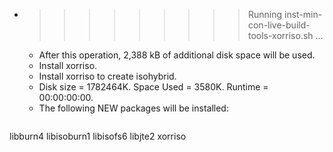 * >>>>>>>>> Running inst-min-con-live-build-tools-xorriso.sh ...
  * After this operation, 2,388 kB of additional disk space will be used.
  * Install xorriso.
  * Install xorriso to create isohybrid.
  * Disk size = 1782464K. Space Used = 3580K. Runtime = 00:00:00:00.
  * The following NEW packages will be installed:
  ```bash
libburn4 libisoburn1 libisofs6 libjte2 xorriso
  ```
